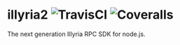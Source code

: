 # illyria2 ![TravisCI](https://img.shields.io/travis/XadillaX/illyria2.svg) ![Coveralls](https://img.shields.io/coveralls/XadillaX/illyria2/master.svg)

The next generation Illyria RPC SDK for node.js.
